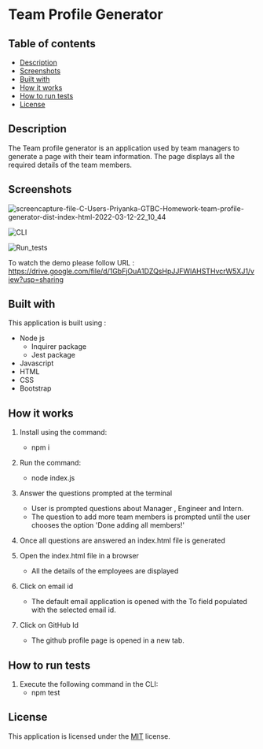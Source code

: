 # Team Profile Generator

## Table of contents
* [Description](#description)
* [Screenshots](#screenshots)
* [Built with](#built-with)
* [How it works](#how-it-works)
* [How to run tests](#how-to-run-tests)
* [License](#license)

## Description
  The Team profile generator is an application used by team managers to generate a page with their team information. The page displays all the required details of the team members.
  
## Screenshots

![screencapture-file-C-Users-Priyanka-GTBC-Homework-team-profile-generator-dist-index-html-2022-03-12-22_10_44](https://user-images.githubusercontent.com/65467469/158043550-84fb640c-6917-49bb-ada5-30d2a5a35a54.png)

![CLI](https://user-images.githubusercontent.com/65467469/158043646-a7ca5def-530b-4edb-a238-233878113654.jpg)

![Run_tests](https://user-images.githubusercontent.com/65467469/158043654-4ee4e061-2b21-4c31-b9fe-939ff75a9a0d.jpg)


To watch the demo please follow URL : 
https://drive.google.com/file/d/1GbFjOuA1DZQsHpJJFWlAHSTHvcrW5XJ1/view?usp=sharing


## Built with
This application is built using :
* Node js
  * Inquirer package
  * Jest package
* Javascript
* HTML
* CSS
* Bootstrap

## How it works
1. Install using the command:

    * npm i

2. Run the command:

    * node index.js

3. Answer the questions prompted at the terminal 
    * User is prompted questions about Manager , Engineer and Intern.
    * The question to add more team members is prompted until the user chooses the option 'Done adding all members!' 
4. Once all questions are answered an index.html file is generated
5. Open the index.html file in a browser
    * All the details of the employees are displayed
6. Click on email id 
    * The default email application is opened with the To field populated with the selected email id.
7. Click on GitHub Id 
    * The github profile page is opened in a new tab.

## How to run tests

1. Execute the following command in the CLI:
    * npm test
	
## License
 This application is licensed under the [MIT](https://github.com/pdhende/team-profile-generator/blob/main/LICENSE) license.

